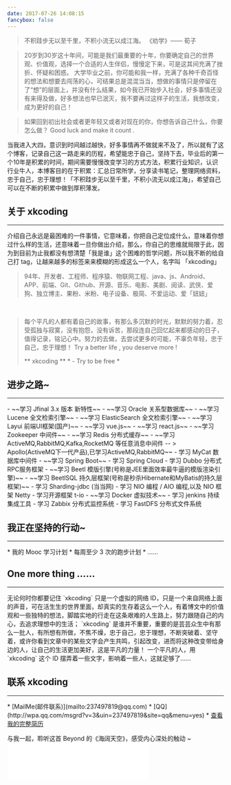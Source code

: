 ```yaml
---
date: 2017-07-26 14:08:15
fancybox: false
---
```

<blockquote class="blockquote-center">不积跬步无以至千里，不积小流无以成江海。
《劝学》—— 荀子</blockquote>

> 20岁到30岁这十年间，可能是我们最重要的十年，你要确定自己的世界观、价值观，选择一个合适的人生伴侣，慢慢定下来，可是这其间充满了挫折、怀疑和困惑。
> 大学毕业之前，你可能和我一样，充满了各种千奇百怪的想法和想要去闯荡的心，可结果总是混混当当，想做的事情只是停留在了“想”的层面上，并没有什么结果，如今我已开始步入社会，好多事情还没有来得及做，好多想法也早已泯灭，我不要再过这样子的生活，我想改变，成为更好的自己！

> 如果回到初出社会或者更年轻又或者对现在的你，你想告诉自己什么，你要怎么做？ Good luck and make it count .

当我进入大四，意识到时间越过越快，好多事情再不做就来不及了，所以就有了这个博客，记录自己这一路走来的历程，希望能忠于自己，坚持下去，毕业后的第一个10年是积累的时间，期间需要慢慢改变学习的方式方法，积累行业知识，认识行业牛人，本博客目的在于积累：汇总日常所学，分享读书笔记，整理网络资料，忠于自己，忠于理想！「不积跬步无以至千里，不积小流无以成江海」，希望自己可以在不断的积累中做到厚积薄发。
## 关于 xkcoding
<hr>介绍自己永远是最困难的一件事情，它意味着，你把自己定位成什么，意味着你想过什么样的生活，还意味着一旦你做出介绍，那么，你自己的思维就局限于此，因为到目前为止我都没有想清楚「我是谁」这个困难的哲学问题，所以我不断的给自己打 tag，让越来越多的标签来来模糊的形成这么一个人，名字叫 「xkcoding」
<blockquote>94年、开发者、工程师、程序猿、物联网工程、java、js、Android、APP、前端、Git、Github、开源、音乐、电影、美剧、阅读、武侠、爱狗、独立博主、果粉、米粉、电子设备、极简、不爱运动、爱「妞妞」</blockquote><br><blockquote>每个平凡的人都有着自己的故事，有那么多沉默的时光，默默的努力着，忍受孤独与寂寞，没有抱怨，没有诉苦，那段连自己回忆起来都感动的日子，值得记录，铭记心中。努力的去做，去尝试更多的可能，不辜负年轻，忠于自己，忠于理想！
Try a better life , you deserve more !

** xkcoding ** * - Try to be free *</blockquote>

## 进步之路~

<hr>
- ~~学习 Jfinal 3.x 版本 新特性~~
- ~~学习 Oracle 关系型数据库~~
- ~~学习 Lucene 全文检索引擎~~
- ~~学习 ElasticSearch 全文检索引擎~~
- ~~学习 Layui 前端UI框架(国产)~~
- ~~学习 vue.js~~
- ~~学习 react.js~~
- ~~学习 Zookeeper 中间件~~
- ~~学习 Redis 分布式缓存~~
- ~~学习 ActiveMQ,RabbitMQ,Kafka,RocketMQ 等任意消息中间件  -- > Apollo(ActiveMQ下一代产品),已学习ActiveMQ,RabbitMQ~~
- 学习 MyCat 数据库中间件
- ~~学习 Spring Boot~~
- 学习 Spring Cloud
- 学习 Dubbo 分布式RPC服务框架
- ~~学习 Beetl 模版引擎(号称是JEE里面效率最牛逼的模版渲染引擎)~~
- ~~学习 BeetlSQL 持久层框架(号称是秒杀Hibernate和MyBatis的持久层框架)~~
- 学习 Sharding-jdbc (当当网)
- 学习 NIO 编程 / AIO 编程,以及 NIO 框架 Netty
- 学习开源框架 t-io
- ~~学习 Docker 虚拟技术~~
- 学习 jenkins 持续集成工具
- 学习 Zabbix 分布式监控系统
- 学习 FastDFS 分布式文件系统

## 我正在坚持的行动~
<hr>
* 我的 Mooc 学习计划
* 每周至少 3 次的跑步计划
* ......

## One more thing ……
<hr>无论何时你都要记住 `xkcoding` 只是一个虚拟的网络 ID，只是一个来自网络上面的声音，可在活生生的世界里面，却真实的生存着这么一个人，有着博文中的价值观和一些独特的想法，脚踏实地的行走在这条艰难的人生路上，努力跟随自己的内心，去追求理想中的生活； `xkcoding` 是谁并不重要，重要的是芸芸众生中有那么一批人，有所想有所做，不焦不燥，忠于自己，忠于理想，不断突破着、坚守着，或许你看到文章中的某些文字会产生共鸣，引起改变，进而将这种改变带给身边的人，让自己的生活更加美好，这是平凡的力量！ 一个平凡的人，用 `xkcoding` 这个 ID 摆弄着一些文字，影响着一些人，这就足够了……

## 联系 xkcoding
<hr>
* [MailMe(邮件联系)](mailto:237497819@qq.com)
* [QQ](http://wpa.qq.com/msgrd?v=3&uin=237497819&site=qq&menu=yes)
* <a href="/resume.html" target="_blank">查看我的完整简历</a>

与我一起，聆听这首 Beyond 的《海阔天空》，感受内心深处的触动 ~<iframe frameborder="no" border="0" marginwidth="0" marginheight="0" width=330 height=86 src="//music.163.com/outchain/player?type=2&id=347230&auto=0&height=66"></iframe>